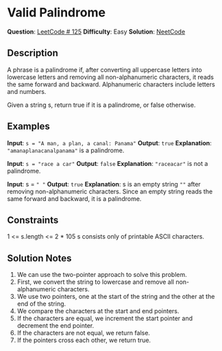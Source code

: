 # Valid Palindrome
__Question__: [LeetCode # 125](https://leetcode.com/problems/valid-palindrome/)
__Difficulty__: Easy
__Solution__: [NeetCode](https://youtu.be/jJXJ16kPFWg)

## Description
A phrase is a palindrome if, after converting all uppercase letters into lowercase letters and removing all non-alphanumeric characters, it reads the same forward and backward. Alphanumeric characters include letters and numbers.

Given a string s, return true if it is a palindrome, or false otherwise.

## Examples
__Input__: `s = "A man, a plan, a canal: Panama"`
__Output__: `true`
__Explanation__: `"amanaplanacanalpanama"` is a palindrome.

__Input__: `s = "race a car"`
__Output__: `false`
__Explanation__: `"raceacar"` is not a palindrome.

__Input__: s = `" "`
__Output__: `true`
__Explanation__: s is an empty string `""` after removing non-alphanumeric characters. Since an empty string reads the same forward and backward, it is a palindrome.

## Constraints
1 <= s.length <= 2 * 105
s consists only of printable ASCII characters.

## Solution Notes
1. We can use the two-pointer approach to solve this problem.
2. First, we convert the string to lowercase and remove all non-alphanumeric characters.
3. We use two pointers, one at the start of the string and the other at the end of the string.
4. We compare the characters at the start and end pointers.
5. If the characters are equal, we increment the start pointer and decrement the end pointer.
6. If the characters are not equal, we return false.
7. If the pointers cross each other, we return true.
